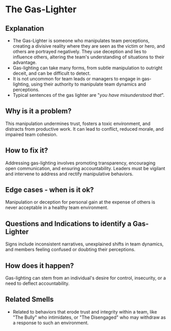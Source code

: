 # The Gas-Lighter
## Explanation
* The Gas-Lighter is someone who manipulates team perceptions, creating a divisive reality where they are seen as the victim or hero, and others are portrayed negatively. They use deception and lies to influence others, altering the team's understanding of situations to their advantage.
* Gas-lighting can take many forms, from subtle manipulation to outright deceit, and can be difficult to detect.
* It is not uncommon for team leads or managers to engage in gas-lighting, using their authority to manipulate team dynamics and perceptions.
* Typical sentences of the gas lighter are "*you have misunderstood that*".
## Why is it a problem?
This manipulation undermines trust, fosters a toxic environment, and distracts from productive work. It can lead to conflict, reduced morale, and impaired team cohesion.

## How to fix it?
Addressing gas-lighting involves promoting transparency, encouraging open communication, and ensuring accountability. Leaders must be vigilant and intervene to address and rectify manipulative behaviors.

## Edge cases - when is it ok?
Manipulation or deception for personal gain at the expense of others is never acceptable in a healthy team environment.

## Questions and Indications to identify a Gas-Lighter
Signs include inconsistent narratives, unexplained shifts in team dynamics, and members feeling confused or doubting their perceptions.

## How does it happen?
Gas-lighting can stem from an individual's desire for control, insecurity, or a need to deflect accountability.

## Related Smells
* Related to behaviors that erode trust and integrity within a team, like "The Bully" who intimidates, or "The Disengaged" who may withdraw as a response to such an environment.